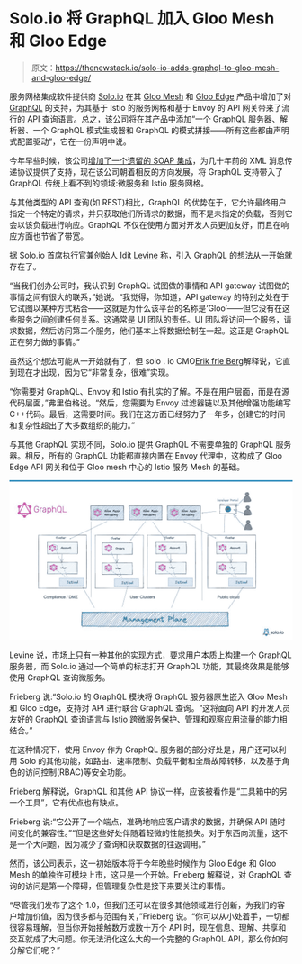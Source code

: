 # Solo.io 将 GraphQL 加入 Gloo Mesh 和 Gloo Edge

> 原文：<https://thenewstack.io/solo-io-adds-graphql-to-gloo-mesh-and-gloo-edge/>

服务网格集成软件提供商 [Solo.io](https://solo.io?utm_content=inline-mention) 在其 [Gloo Mesh](https://www.solo.io/products/gloo-mesh/) 和 [Gloo Edge](https://www.solo.io/products/gloo-edge/) 产品中增加了对 [GraphQL](https://graphql.org/) 的支持，为其基于 Istio 的服务网格和基于 Envoy 的 API 网关带来了流行的 API 查询语言。总之，该公司将在其产品中添加“一个 GraphQL 服务器、解析器、一个 GraphQL 模式生成器和 GraphQL 的模式拼接——所有这些都由声明式配置驱动”，它在一份声明中说。

今年早些时候，该公司[增加了一个遗留的 SOAP 集成](https://thenewstack.io/solo-io-adds-legacy-soap-integration-for-gloo-edge-1-8-release/)，为几十年前的 XML 消息传递协议提供了支持，现在该公司朝着相反的方向发展，将 GraphQL 支持带入了 GraphQL 传统上看不到的领域:微服务和 Istio 服务网格。

与其他类型的 API 查询(如 REST)相比，GraphQL 的优势在于，它允许最终用户指定一个特定的请求，并只获取他们所请求的数据，而不是未指定的负载，否则它会以该负载进行响应。GraphQL 不仅在使用方面对开发人员更加友好，而且在响应方面也节省了带宽。

据 Solo.io 首席执行官兼创始人 [Idit Levine](https://www.linkedin.com/in/iditlevine) 称，引入 GraphQL 的想法从一开始就存在了。

“当我们创办公司时，我认识到 GraphQL 试图做的事情和 API gateway 试图做的事情之间有很大的联系，”她说。“我觉得，你知道，API gateway 的特别之处在于它试图以某种方式粘合——这就是为什么该平台的名称是‘Gloo’——但它没有在这些服务之间创建任何关系。这通常是 UI 团队的责任。UI 团队将访问一个服务，请求数据，然后访问第二个服务，他们基本上将数据绘制在一起。这正是 GraphQL 正在努力做的事情。”

虽然这个想法可能从一开始就有了，但 solo . io CMO[Erik frie Berg](https://www.linkedin.com/in/efrieberg)解释说，它直到现在才出现，因为它“非常复杂，很难”实现。

“你需要对 GraphQL、Envoy 和 Istio 有扎实的了解。不是在用户层面，而是在源代码层面，”弗里伯格说。“然后，您需要为 Envoy 过滤器链以及其他增强功能编写 C++代码。最后，这需要时间。我们在这方面已经努力了一年多，创建它的时间和复杂性超出了大多数组织的能力。”

与其他 GraphQL 实现不同，Solo.io 提供 GraphQL 不需要单独的 GraphQL 服务器。相反，所有的 GraphQL 功能都直接内置在 Envoy 代理中，这构成了 Gloo Edge API 网关和位于 Gloo mesh 中心的 Istio 服务 Mesh 的基础。

![](img/d2625fbd794ee07b8bb32bd63feed755.png)

Levine 说，市场上只有一种其他的实现方式，要求用户本质上构建一个 GraphQL 服务器，而 Solo.io 通过一个简单的标志打开 GraphQL 功能，其最终效果是能够使用 GraphQL 查询微服务。

Frieberg 说:“Solo.io 的 GraphQL 模块将 GraphQL 服务器原生嵌入 Gloo Mesh 和 Gloo Edge，支持对 API 进行联合 GraphQL 查询。“这将面向 API 的开发人员友好的 GraphQL 查询语言与 Istio 跨微服务保护、管理和观察应用流量的能力相结合。”

在这种情况下，使用 Envoy 作为 GraphQL 服务器的部分好处是，用户还可以利用 Solo 的其他功能，如路由、速率限制、负载平衡和全局故障转移，以及基于角色的访问控制(RBAC)等安全功能。

Frieberg 解释说，GraphQL 和其他 API 协议一样，应该被看作是“工具箱中的另一个工具”，它有优点也有缺点。

Frieberg 说:“它公开了一个端点，准确地响应客户请求的数据，并确保 API 随时间变化的兼容性。”“但是这些好处伴随着轻微的性能损失。对于东西向流量，这不是一个大问题，因为减少了查询和获取数据的往返调用。”

然而，该公司表示，这一初始版本将于今年晚些时候作为 Gloo Edge 和 Gloo Mesh 的单独许可模块上市，这只是一个开始。Frieberg 解释说，对 GraphQL 查询的访问是第一个障碍，但管理复杂性是接下来要关注的事情。

“尽管我们发布了这个 1.0，但我们还可以在很多其他领域进行创新，为我们的客户增加价值，因为很多都与范围有关，”Frieberg 说。“你可以从小处着手，一切都很容易理解，但当你开始接触数万或数十万个 API 时，现在信息、理解、共享和交互就成了大问题。你无法消化这么大的一个完整的 GraphQL API，那么你如何分解它们呢？”

<svg xmlns:xlink="http://www.w3.org/1999/xlink" viewBox="0 0 68 31" version="1.1"><title>Group</title> <desc>Created with Sketch.</desc></svg>